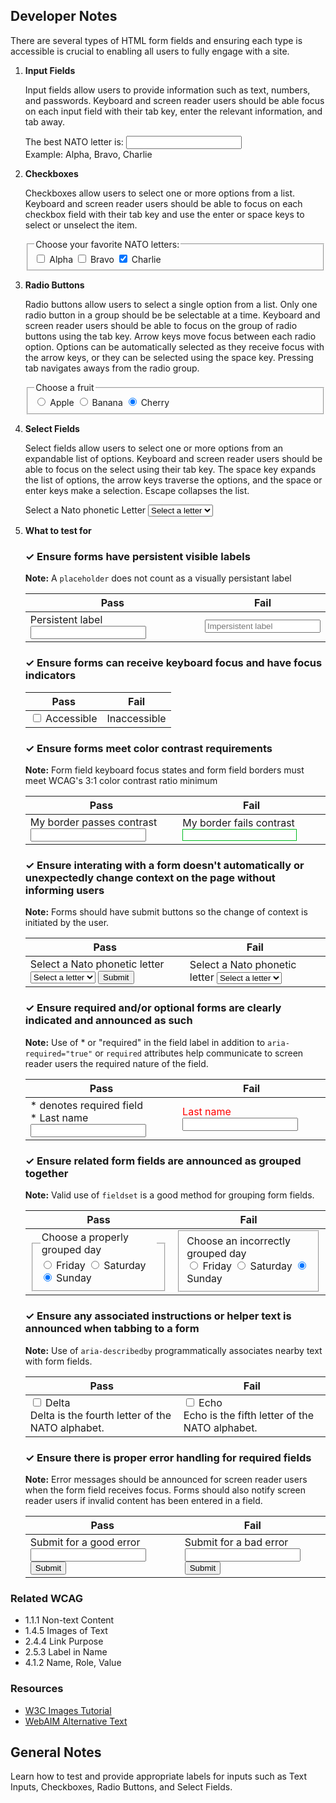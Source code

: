 ## Developer Notes

  There are several types of HTML form fields and ensuring each type is accessible is crucial to enabling all users to fully engage with a site.

1. **Input Fields**

   Input fields allow users to provide information such as text, numbers, and passwords. Keyboard and screen reader users should be able focus on each input field with their tab key, enter the relevant information, and tab away.

   <example>
   <label for="best-nato-letter">
     The best NATO letter is:
   </label>
   <input type="text" id="best-nato-letter" aria-describedby="best-nato-letter-hint">
   
   <div class="hint" id="best-nato-letter-hint">
     Example: Alpha, Bravo, Charlie
   </div>
   </example>


2. **Checkboxes**

   Checkboxes allow users to select one or more options from a list. Keyboard and screen reader users should be able to focus on each checkbox field with their tab key and use the enter or space keys to select or unselect the item.

   <example>
   <fieldset>
     <legend>Choose your favorite NATO letters:</legend>
   
     <input type="checkbox" id="alphaCheckbox">
     <label for="alphaCheckbox">Alpha</label>
   
     <input type="checkbox" id="bravoCheckbox">
     <label for="bravoCheckbox">Bravo</label>
   
     <input type="checkbox" id="charlieCheckbox" checked="">
     <label for="charlieCheckbox">Charlie</label>
   </fieldset>
   </example>

3. **Radio Buttons**

   Radio buttons allow users to select a single option from a list. Only one radio button in a group should be be selectable at a time. Keyboard and screen reader users should be able to focus on the group of radio buttons using the tab key. Arrow keys move focus between each radio option. Options can be automatically selected as they receive focus with the arrow keys, or they can be selected using the space key. Pressing tab navigates aways from the radio group.

   <example>
      <fieldset>
        <legend>
          Choose a fruit
        </legend>
        <input type="radio" name="fruit" id="appleRadio">
        <label for="appleRadio">Apple</label>
        <input type="radio" name="fruit" id="bananaRadio">
        <label for="bananaRadio">Banana</label>
        <input type="radio" name="fruit" id="cherryRadio" checked="">
        <label for="cherryRadio">Cherry</label>
      </fieldset>
   </example>

4. **Select Fields**

   Select fields allow users to select one or more options from an expandable list of options. Keyboard and screen reader users should be able to focus on the select using their tab key. The space key expands the list of options, the arrow keys traverse the options, and the space or enter keys make a selection. Escape collapses the list.

   <example>
      <label for="nato">
        Select a Nato phonetic Letter
      </label>
      <select id="nato">
        <option value="None" selected="" disabled="">Select a letter</option>
        <option value="A">Alpha</option>
        <option value="B">Bravo</option>
        <option value="C">Charlie</option>
      </select>
   </example>

5. **What to test for**

   <div class="how-to-test-checklist-item">
     <h3>✓ Ensure forms have persistent visible labels</h3>
     <p><strong>Note:</strong> A <code>placeholder</code> does not count as a visually persistant label</p>
     <table class="column-2">
       <thead>
         <tr><th scope="col">
           Pass
         </th>
         <th scope="col">
           Fail
         </th>
       </tr></thead>
       <tbody>
         <tr>
           <td>
             <label for="persistentLabel">Persistent label</label>
             <input type="text" id="persistentLabel">
           </td>
           <td>
             <input type="text" placeholder="Impersistent label">
           </td>
         </tr>
       </tbody>
     </table>
   </div>
   <div class="how-to-test-checklist-item">
     <h3>✓ Ensure forms can receive keyboard focus and have focus indicators</h3>
     <table class="column-2">
       <thead>
         <tr><th scope="col">
           Pass
         </th>
         <th scope="col">
           Fail
         </th>
       </tr></thead>
       <tbody>
       <tr>
         <td>
             <input type="checkbox" id="accessibleCheckbox">
             <label for="accessibleCheckbox">Accessible</label>
         </td>
         <td>
             <input style="display:none" type="checkbox" id="inaccessibleCheckbox">
             <label for="inaccessibleCheckbox">Inaccessible</label>
         </td>
       </tr>  
       </tbody>
     </table>
   </div>
   <div class="how-to-test-checklist-item">
     <h3>✓ Ensure forms meet color contrast requirements</h3>
       <p><strong>Note:</strong> Form field keyboard focus states and form field borders must meet WCAG's 3:1 color contrast ratio minimum</p>
     <table class="column-2">
       <thead>
         <tr><th scope="col">
           Pass
         </th>
         <th scope="col">
           Fail
         </th>
       </tr></thead>
       <tbody>
       <tr>
         <td>
           <label style="margin-right:8px" for="passContrast">My border passes contrast</label>
           <input type="text" id="passContrast">
         </td>
         <td>
           <label style="margin-right:8px" for="failContrast">My border fails contrast</label>
           <input style="border:1px solid #00BD1F" type="text" id="failContrast">
         </td>
       </tr>  
       </tbody>
     </table>
   </div>
   <div class="how-to-test-checklist-item">
     <h3>✓ Ensure interating with a form doesn't automatically or unexpectedly change context on the page without informing users</h3>
     <p><strong>Note:</strong> Forms should have submit buttons so the change of context is initiated by the user.</p>
     <table class="column-2">
       <thead>
         <tr><th scope="col">
           Pass
         </th>
         <th scope="col">
           Fail
         </th>
       </tr></thead>
       <tbody>
       <tr>
         <td>
           <label for="selectPass">
             Select a Nato phonetic letter
           </label>
           <select id="selectPass">
             <option value="None" selected="" disabled="">Select a letter</option>
             <option value="Alpha">Alpha</option>
             <option value="Bravo">Bravo</option>
             <option value="Charlie">Charlie</option>
           </select>
           <button aria-disabled="true" class="button" id="submitSelectPassSelection" type="submit">Submit</button>
           <div role="alert" id="messagePass" style="display: none;">This was an expected submission!</div>
         </td>
         <td>
           <label for="selectFail">
             Select a Nato phonetic letter
           </label>
           <select id="selectFail">
             <option value="None" selected="" disabled="">Select a letter</option>
             <option value="Alpha">Alpha</option>
             <option value="Bravo">Bravo</option>
             <option value="Charlie">Charlie</option>
           </select>
           <div id="messageFail" style="display: none;">This was an unexpected submission!</div>
         </td>
       </tr>  
       </tbody>
     </table>
   </div>
   <div class="how-to-test-checklist-item">
     <h3>✓ Ensure required and/or optional forms are clearly indicated and announced as such</h3>
     <p><strong>Note:</strong> Use of * or "required" in the field label in addition to <code>aria-required="true"</code> or <code>required</code> attributes help communicate to screen reader users the required nature of the field.</p>
     <table class="column-2">
       <thead>
         <tr><th scope="col">
           Pass
         </th>
         <th scope="col">
           Fail
         </th>
       </tr></thead>
       <tbody>
       <tr>
         <td>
           <div>* denotes required field</div>
           <label for="userLastnamePass">* Last name</label>
           <input aria-required="true" type="text" id="userLastnamePass">
         </td>
         <td>
           <label style="color: red;" for="userLastnameFail">Last name</label>
           <input type="text" id="userLastnameFail">
         </td>
       </tr>  
       </tbody>
     </table>
   </div>
   <div class="how-to-test-checklist-item">
     <h3>✓ Ensure related form fields are announced as grouped together</h3>
     <p><strong>Note:</strong> Valid use of <code>fieldset</code> is a good method for grouping form fields.</p>
     <table class="column-2">
       <thead>
         <tr><th scope="col">
           Pass
         </th>
         <th scope="col">
           Fail
         </th>
       </tr></thead>
       <tbody>
       <tr>
         <td>
     <fieldset>
       <legend>
         Choose a properly grouped day
       </legend>
       <div>
       <input type="radio" name="dayPass" id="fridayRadioPass">
       <label for="fridayRadioPass">Friday</label>
       <input type="radio" name="dayPass" id="saturdayRadioPass">
       <label for="saturdayRadioPass">Saturday</label>
       <input type="radio" name="dayPass" id="sundayRadioPass" checked="">
       <label for="sundayRadioPass">Sunday</label>
       </div>
       </fieldset>
           </td>
           <td>
         <fieldset>
         <div class="legend">
           Choose an incorrectly grouped day
         </div>
         <div>
           <input type="radio" name="dayFail" id="fridayRadioFail">
           <label for="fridayRadioFail">Friday</label>
           <input type="radio" name="dayFail" id="saturdayRadioFail">
           <label for="saturdayRadioFail">Saturday</label>
           <input type="radio" name="dayFail" id="sundayRadioFail" checked="">
           <label for="sundayRadioFail">Sunday</label>
         </div>
         </fieldset>
         </td>
       </tr>  
       </tbody>
     </table>
   </div>
   <div class="how-to-test-checklist-item">
     <h3>✓ Ensure any associated instructions or helper text is announced when tabbing to a form</h3>
     <p><strong>Note:</strong> Use of <code>aria-describedby</code> programmatically associates nearby text with form fields.</p>
     <table class="column-2">
       <thead>
         <tr><th scope="col">
           Pass
         </th>
         <th scope="col">
           Fail
         </th>
       </tr></thead>
       <tbody>
       <tr>
         <td>
         <div>
             <input type="checkbox" id="deltaCheckboxCard" aria-describedby="descDelta">
         <label for="deltaCheckboxCard">
           Delta
         </label>
         <div class="hint" id="descDelta">
           Delta is the fourth letter of the NATO alphabet.
         </div>
         </div>
         </td>
         <td>
         <div>
         <input type="checkbox" id="echoCheckboxCard">    
         <label for="echoCheckboxCard">Echo</label>
         <div class="hint" id="descriptionEcho">
           Echo is the fifth letter of the NATO alphabet.
         </div>
         </div>
         </td>
       </tr>  
       </tbody>
     </table>
   </div>
   <div class="how-to-test-checklist-item">
     <h3>✓ Ensure there is proper error handling for required fields</h3>
     <p><strong>Note:</strong> Error messages should be announced for screen reader users when the form field receives focus. Forms should also notify screen reader users if invalid content has been entered in a field.</p>
     <table class="column-2">
       <thead>
         <tr><th scope="col">
           Pass
         </th>
         <th scope="col">
           Fail
         </th>
       </tr></thead>
       <tbody>
       <tr>
         <td>
           <label for="goodErrorInput">Submit for a good error</label>
           <input aria-describedby="goodErrorInputError" type="text" id="goodErrorInput">
           <div id="goodErrorInputError" style="display: none; color: #E02D00;">
             I announce with the input
           </div>
           <button id="goodErrorInputSubmit" class="button" type="submit">Submit</button>
         </td>
         <td>
         <div>
           <label for="badErrorInput">Submit for a bad error</label>
           <input type="text" id="badErrorInput">
           <div id="badErrorInputError" style="display: none; color: #E02D00;">
             I do not announce with the input</div>
           </div>
           <button id="badErrorInputSubmit" class="button" type="submit">Submit</button>
         </td>
       </tr>  
       </tbody>
     </table>
   </div>


### Related WCAG
- 1.1.1 Non-text Content
- 1.4.5 Images of Text
- 2.4.4 Link Purpose
- 2.5.3 Label in Name
- 4.1.2 Name, Role, Value

### Resources
- [W3C Images Tutorial](https://www.w3.org/WAI/tutorials/images/)
- [WebAIM Alternative Text](https://webaim.org/techniques/alttext/)


## General Notes

Learn how to test and provide appropriate labels for inputs such as Text Inputs, Checkboxes, Radio Buttons, and Select Fields.
